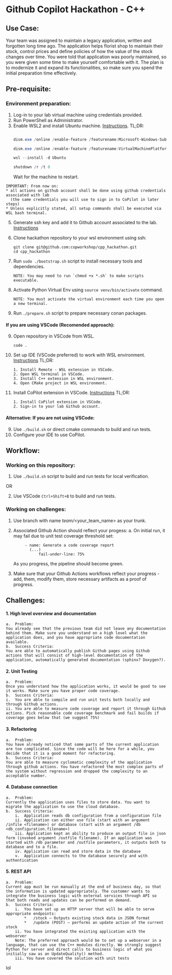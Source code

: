 # Github Copilot Hackathon - C++

## Use Case: 

Your team was assigned to maintain a legacy application, written and forgotten long time ago. The application helps florist shop to maintain their stock, control prices and define policies of how the value of the stock changes over time.
You were told that application was poorly maintained, so you were given some time to make yourself comfortable with it. The plan is to modernize it and expand its functionalities, so make sure you spend the initial preparation time effectively.


## Pre-requisite:

### Environment preparation:
1.	Log-in to your lab virtual machine using credentials provided.
2.	Run PowerShell as Administrator.
3.  Enable WSL2 and install Ubuntu machine. [Instructions](https://docs.microsoft.com/en-us/windows/wsl/install). 
    TL;DR:
    ```powershell

    dism.exe /online /enable-feature /featurename:Microsoft-Windows-Subsystem-Linux /all /norestart

    dism.exe /online /enable-feature /featurename:VirtualMachinePlatform /all /norestart

    wsl --install -d Ubuntu

    shutdown /r /t 0
    ```
    Wait for the machine to restart.

```
IMPORTANT: From now on:
* all actions on github account shall be done using github credentials associated with lab 
  (the same credentials you will use to sign in to CoPilot in later steps)
* Unless explicitly stated, all setup commands shall be executed via WSL bash terminal.
```
    
5.	Generate ssh key and add it to Github account associated to the lab. [Instructions](https://docs.github.com/en/github/authenticating-to-github/connecting-to-github-with-ssh)
6.  Clone hackathon repository to your wsl environment using ssh:
    ```
    git clone git@github.com:copworkshop/cpp_hackathon.git
    cd cpp_hackathon
    ```
7.  Run `sudo ./bootstrap.sh` script to install necessary tools and dependencies.
    ```
    NOTE: You may need to run `chmod +x *.sh` to make scripts executable.
    ```

8.  Activate Python Virtual Env using `source venv/bin/activate` command.
    ```
    NOTE: You must activate the virtual environment each time you open a new terminal.
    ```
9.  Run `./prepare.sh` script to prepare necessary conan packages.

#### If you are using VSCode (Recomended approach):
9. Open repository in VSCode from WSL. 
    ``` 
    code .
    ```
10. Set up IDE (VSCode preferred) to work with WSL environment. [Instructions](https://code.visualstudio.com/docs/cpp/config-wsl)
    TL;DR:
    ```
    1. Install Remote - WSL extension in VSCode.
    2. Open WSL terminal in VSCode.
    3. Install C++ extension in WSL environment.
    4. Open CMake project in WSL environment.
    ```
11. Install CoPilot extension in VSCode. [Instructions](https://marketplace.visualstudio.com/items?itemName=GitHub.copilot)
    TL;DR:
    ```
    1. Install CoPilot extension in VSCode.
    2. Sign-in to your lab Github account.
    ```
#### Alternative: If you are not using VSCode:
9.  Use `./build.sh` or direct cmake commands to build and run tests.
10. Configure your IDE to use CoPilot.


## Workflow:

### Working on this repository:
1. Use `./build.sh` script to build and run tests for local verification.

OR

2. Use VSCode `Ctrl+Shift+B` to build and run tests.


### Working on challenges:
1. Use branch with name *team/*<your_team_name> as your trunk.
2. Associated Github Action should reflect your progess:
    a. On initial run, it may fail due to unit test coverage threshold set:

            
            - name: Generate a code coverage report
              (...)
                  fail-under-line: 75%
    As you progress, the pipeline should become green.
3. Make sure that your Github Actions workflows reflect your progress - add, them, modify them, store necessary artifacts as a proof of progress.


## Challenges:

#### 1.	High level overview and documentation
    a.	Problem: 
    You already see that the previous team did not leave any documentation behind them. Make sure you understand on a high level what the application does, and you have appropriate code documentation available.
    b.	Success Criteria:
    You are able to automatically publish Github pages using Github actions that will consist of high-level documentation of the application, automatically generated documentation (sphinx? Doxygen?). 
#### 2.	Unit Testing
    a.	Problem: 
    Once you understand how the application works, it would be good to see it works. Make sure you have proper code coverage.
    b.	Success Criteria:
    i.	You are able to compile and run unit tests both locally and through Github actions. 
    ii.	You are able to measure code coverage and report it through Github actions. Pick reasonable code coverage benchmark and fail builds if coverage goes below that (we suggest 75%)
#### 3.	Refactoring
    a.	Problem:
    You have already noticed that some parts of the current application are too complicated. Since the code will be here for a while, you decide that it is a good moment for refactoring.
    b.	Success Criteria:
    You are able to measure cyclomatic complexity of the application through github actions. You have refactored the most complex parts of the system without regression and dropped the complexity to an acceptable number.
#### 4.	Database connection
    a.	Problem:
    Currently the application uses files to store data. You want to migrate the application to use the cloud database.
    b.	Success Criteria:
        i.	Application reads db configuration from a configuration file
        ii.	Application can either use file (start with an argument /infile <filename>) or database (start with an argument /db  <db_configuration.filename>)
        iii. Application kept an ability to produce an output file in json form (invoked argument /outfile filename). If an application was started with /db parameter and /outfile parameters, it outputs both to database and to a file.
        iv.	Application can read and store data in the database
        v.	Application connects to the database securely and with authentication

#### 5.	REST API
    a.	Problem:
    Current app must be run manually at the end of business day, so that the information is updated appropriately. The customer wants to integrate the business logic with external services through API so that both reads and updates can be performed on demand. 
    b.	Success Criteria:
        i.	You have set up an HTTP server that will be able to serve appropriate endpoints:
            *	/stock – Outputs existing stock data in JSON format
            *	/update (POST) – performs an update action of the current stock
        ii.	You have integrated the existing application with the webserver 
        Note: The preferred approach would be to set up a webserver in a language, that can use the C++ modules directly. We strongly suggest Python for server and direct calls to business logic of what you initially saw as an UpdateQuality() method.
        iii. You have covered the solution with unit tests

lol
